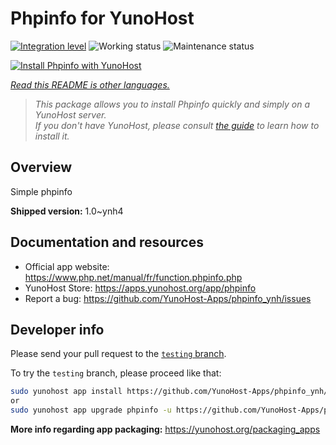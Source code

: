<!--
N.B.: This README was automatically generated by <https://github.com/YunoHost/apps/tree/master/tools/readme_generator>
It shall NOT be edited by hand.
-->

# Phpinfo for YunoHost

[![Integration level](https://dash.yunohost.org/integration/phpinfo.svg)](https://dash.yunohost.org/appci/app/phpinfo) ![Working status](https://ci-apps.yunohost.org/ci/badges/phpinfo.status.svg) ![Maintenance status](https://ci-apps.yunohost.org/ci/badges/phpinfo.maintain.svg)

[![Install Phpinfo with YunoHost](https://install-app.yunohost.org/install-with-yunohost.svg)](https://install-app.yunohost.org/?app=phpinfo)

*[Read this README is other languages.](./ALL_README.md)*

> *This package allows you to install Phpinfo quickly and simply on a YunoHost server.*  
> *If you don't have YunoHost, please consult [the guide](https://yunohost.org/install) to learn how to install it.*

## Overview

Simple phpinfo

**Shipped version:** 1.0~ynh4
## Documentation and resources

- Official app website: <https://www.php.net/manual/fr/function.phpinfo.php>
- YunoHost Store: <https://apps.yunohost.org/app/phpinfo>
- Report a bug: <https://github.com/YunoHost-Apps/phpinfo_ynh/issues>

## Developer info

Please send your pull request to the [`testing` branch](https://github.com/YunoHost-Apps/phpinfo_ynh/tree/testing).

To try the `testing` branch, please proceed like that:

```bash
sudo yunohost app install https://github.com/YunoHost-Apps/phpinfo_ynh/tree/testing --debug
or
sudo yunohost app upgrade phpinfo -u https://github.com/YunoHost-Apps/phpinfo_ynh/tree/testing --debug
```

**More info regarding app packaging:** <https://yunohost.org/packaging_apps>

